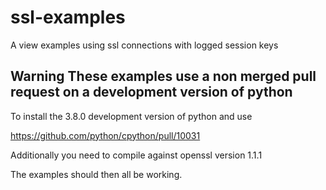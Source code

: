 # ssl-examples
A view examples using ssl connections with logged session keys

## Warning These examples use a non merged pull request on a development version of python

To install the 3.8.0 development version of python and use

https://github.com/python/cpython/pull/10031

Additionally you need to compile against openssl version 1.1.1

The examples should then all be working.
